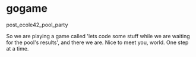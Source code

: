 # gogame
post_ecole42_pool_party

So we are playing a game called 'lets code some stuff while we are waiting for the pool's results', and there we are. Nice to meet you, world. One step at a time.
